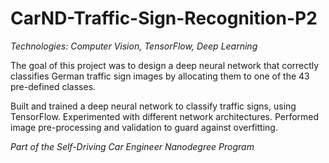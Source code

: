 # CarND-Traffic-Sign-Recognition-P2

_Technologies: Computer Vision, TensorFlow, Deep Learning_

The goal of this project was to design a deep neural network that correctly classifies German traffic sign images by allocating them to one of the 43 pre-defined classes.

Built and trained a deep neural network to classify traffic signs, using TensorFlow. Experimented with different network architectures. Performed image pre-processing and validation to guard against overfitting.

_Part of the Self-Driving Car Engineer Nanodegree Program_
